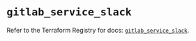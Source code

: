 # `gitlab_service_slack`

Refer to the Terraform Registry for docs: [`gitlab_service_slack`](https://registry.terraform.io/providers/gitlabhq/gitlab/16.11.0/docs/resources/service_slack).
